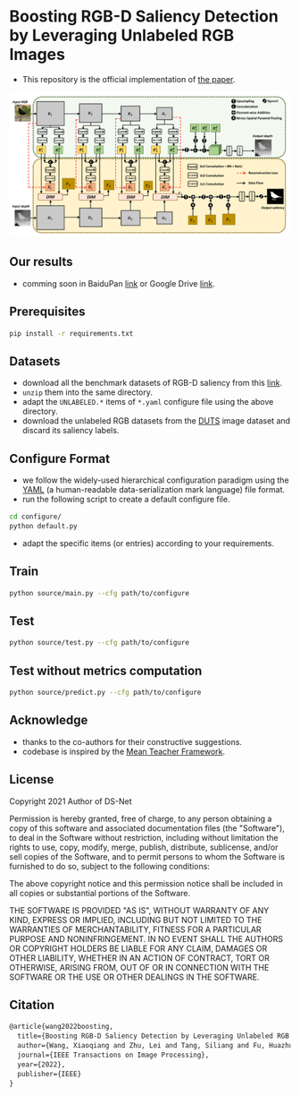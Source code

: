 # Boosting RGB-D Saliency Detection by Leveraging Unlabeled RGB Images

- This repository is the official implementation of [the paper](https://github.com/Robert-xiaoqiang/S3Net).

![](demo/pipeline.png)

## Our results

- comming soon in BaiduPan [link](https://github.com/Robert-xiaoqiang/S3Net) or Google Drive [link](https://github.com/Robert-xiaoqiang/S3Net).

## Prerequisites
```bash
pip install -r requirements.txt
```

## Datasets

- download all the benchmark datasets of RGB-D saliency from this [link](http://dpfan.net/d3netbenchmark/).
- `unzip` them into the same directory.
- adapt the `UNLABELED.*` items of `*.yaml` configure file using the above directory.
- download the unlabeled RGB datasets from the [DUTS](http://saliencydetection.net/duts/) image dataset and discard its saliency labels.

## Configure Format

- we follow the widely-used hierarchical configuration paradigm using the [YAML](https://en.wikipedia.org/wiki/YAML) (a human-readable data-serialization mark language) file format.
- run the following script to create a default configure file.
```bash
cd configure/
python default.py
```
- adapt the specific items (or entries) according to your requirements.

## Train

```bash
python source/main.py --cfg path/to/configure
```

## Test

```bash
python source/test.py --cfg path/to/configure
```

## Test without metrics computation

```bash
python source/predict.py --cfg path/to/configure
```

## Acknowledge
- thanks to the co-authors for their constructive suggestions.
- codebase is inspired by the [Mean Teacher Framework](https://github.com/CuriousAI/mean-teacher).

## License
Copyright 2021 Author of DS-Net

Permission is hereby granted, free of charge, to any person obtaining a copy of this software and associated documentation files (the "Software"), to deal in the Software without restriction, including without limitation the rights to use, copy, modify, merge, publish, distribute, sublicense, and/or sell copies of the Software, and to permit persons to whom the Software is furnished to do so, subject to the following conditions:

The above copyright notice and this permission notice shall be included in all copies or substantial portions of the Software.

THE SOFTWARE IS PROVIDED "AS IS", WITHOUT WARRANTY OF ANY KIND, EXPRESS OR IMPLIED, INCLUDING BUT NOT LIMITED TO THE WARRANTIES OF MERCHANTABILITY, FITNESS FOR A PARTICULAR PURPOSE AND NONINFRINGEMENT. IN NO EVENT SHALL THE AUTHORS OR COPYRIGHT HOLDERS BE LIABLE FOR ANY CLAIM, DAMAGES OR OTHER LIABILITY, WHETHER IN AN ACTION OF CONTRACT, TORT OR OTHERWISE, ARISING FROM, OUT OF OR IN CONNECTION WITH THE SOFTWARE OR THE USE OR OTHER DEALINGS IN THE SOFTWARE.

## Citation
```latex
@article{wang2022boosting,
  title={Boosting RGB-D Saliency Detection by Leveraging Unlabeled RGB Images},
  author={Wang, Xiaoqiang and Zhu, Lei and Tang, Siliang and Fu, Huazhu and Li, Ping and Wu, Fei and Yang, Yi and Zhuang, Yueting},
  journal={IEEE Transactions on Image Processing},
  year={2022},
  publisher={IEEE}
}
```
